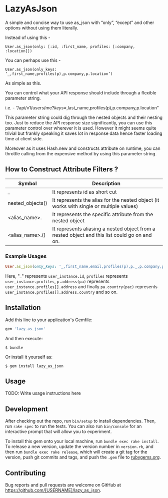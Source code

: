 # LazyAsJson

A simple and concise way to use as_json with “only”, “except” and other options without using them literally.

Instead of using this -

`User.as_json(only: [:id, :first_name, profiles: [:company, :location]])`

You can perhaps use this -

`User.as_json(only_keys: ‘_,first_name,profiles(p),p.company,p.location’)`

As simple as this.

You can control what your API response should include through a flexible parameter string.

i.e. - “/api/v1/users/me?_keys=_,last_name,profiles(p),p.company,p.location”

This parameter string could dig through the nested objects and their nesting too.
Just to reduce the API response size significantly, you can use this parameter control over wherever it is used.
However it might seems quite trivial but frankly speaking it saves lot in response data hence faster loading time at client side.

Moreover as it uses Hash.new and constructs attribute on runtime, you can throttle calling from the expensive method by using this parameter string.

## How to Construct Attribute Filters ?

|Symbol|Description|
|---|---|
|_|It represents id as short cut|
|nested_objects(<name>)|It represents the alias for the nested object (it works with single or multiple values)|
|<alias_name>.<key>|It represents the specific attribute from the nested object|
|<alias_name>.<key>(<alias>)|It represents aliasing a nested object from a nested object and this list could go on and on.|

### Example Usages

```ruby
User.as_json(only_keys: '_,first_name,email,profiles(p),p._,p.company,p.address(pa),pa.city,pa.country(pac),pac.iso_code')
```

Here, "_" represents `user_instance.id`, `profiles` represents `user_instance.profiles`, `p.address(pa)` represents `user_instance.profiles[].address` and finally `pa.country(pac)` represents `user_instance.profiles[].address.country` and so on.

## Installation

Add this line to your application's Gemfile:

```ruby
gem 'lazy_as_json'
```

And then execute:

    $ bundle

Or install it yourself as:

    $ gem install lazy_as_json

## Usage

TODO: Write usage instructions here

## Development

After checking out the repo, run `bin/setup` to install dependencies. Then, run `rake spec` to run the tests. You can also run `bin/console` for an interactive prompt that will allow you to experiment.

To install this gem onto your local machine, run `bundle exec rake install`. To release a new version, update the version number in `version.rb`, and then run `bundle exec rake release`, which will create a git tag for the version, push git commits and tags, and push the `.gem` file to [rubygems.org](https://rubygems.org).

## Contributing

Bug reports and pull requests are welcome on GitHub at https://github.com/[USERNAME]/lazy_as_json.
